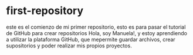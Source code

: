 # first-repository
este es el comienzo de mi primer repositorio, esto es para pasar el tutorial de GitHub para crear repositorios
Hola, soy Manuela!, y estoy aprendiendo a utilizar la plataforma GitHub, que mepermite guardar archivos, crear supositorios
y poder realizar mis propios proyectos.
